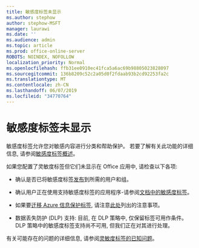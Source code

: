 ```yaml
---
title: 敏感度标签未显示
ms.author: stephow
author: stephow-MSFT
manager: laurawi
ms.date: ''
ms.audience: admin
ms.topic: article
ms.prod: office-online-server
ROBOTS: NOINDEX, NOFOLLOW
localization_priority: Normal
ms.openlocfilehash: ffb31ee0910ec41fca5a6ac69b98805023828097
ms.sourcegitcommit: 136b8209c52c2a05d0f2fdaab93b2cd92253fa2c
ms.translationtype: MT
ms.contentlocale: zh-CN
ms.lasthandoff: 06/07/2019
ms.locfileid: "34770764"
---
```

# <a name="sensitivity-labels-not-appearing"></a>敏感度标签未显示

敏感度标签允许您对敏感内容进行分类和帮助保护。 若要了解有关此功能的详细信息, 请参阅[敏感度标签概述](https://docs.microsoft.com/office365/securitycompliance/sensitivity-labels)。

如果您配置了灵敏度标签但它们未显示在 Office 应用中, 请检查以下各项:

- 确认是否已将敏感度标签[发布](https://docs.microsoft.com/Office365/SecurityCompliance/sensitivity-labels#what-label-policies-can-do)到所需的用户和组。

- 确认用户正在使用支持敏感度标签的应用程序-请参阅[文档中的敏感度标签](https://support.office.com/article/apply-sensitivity-labels-to-your-documents-and-email-within-office-2f96e7cd-d5a4-403b-8bd7-4cc636bae0f9?ad=US&ui=en-US&rs=en-US#bkmk_whereavailable)。
 
 
- 如果要[迁移 Azure 信息保护标签](https://docs.microsoft.com/azure/information-protection/configure-policy-migrate-labels), 请注意[此处](https://docs.microsoft.com/azure/information-protection/configure-policy-migrate-labels#considerations-for-unified-labels)列出的注意事项。

- 数据丢失防护 (DLP) 支持: 目前, 在 DLP 策略中, 仅保留标签可用作条件。  DLP 策略中的敏感度标签支持尚不可用, 但我们正在对其进行处理。

有关可能存在的问题的详细信息, 请参阅[灵敏度标签的已知问题](https://support.office.com/article/known-issues-with-sensitivity-labels-in-office-b169d687-2bbd-4e21-a440-7da1b2743edc?ui=en-US&rs=en-US&ad=US)。